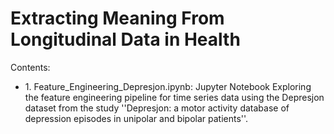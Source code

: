 # Extracting Meaning From Longitudinal Data in Health

Contents:
<ul>
	<li> 1. Feature_Engineering_Depresjon.ipynb: Jupyter Notebook Exploring the feature engineering pipeline for time series data using the Depresjon dataset from the study ''Depresjon: a motor activity database of depression episodes in unipolar and bipolar patients''. </li>
</ul>
